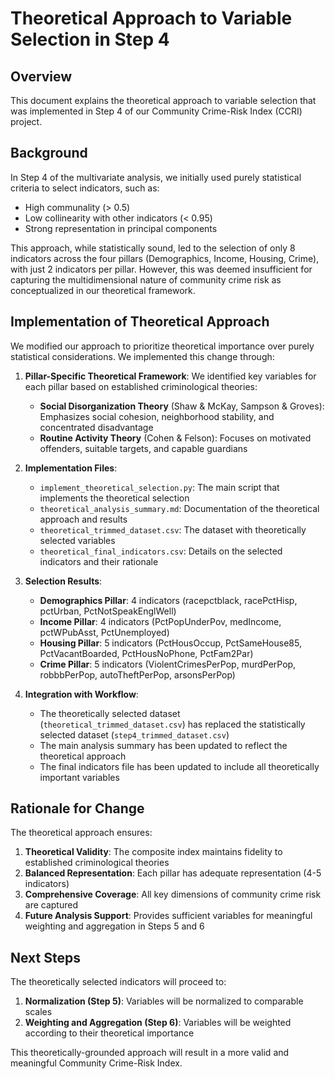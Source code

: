 # Theoretical Approach to Variable Selection in Step 4

## Overview

This document explains the theoretical approach to variable selection that was implemented in Step 4 of our Community Crime-Risk Index (CCRI) project. 

## Background

In Step 4 of the multivariate analysis, we initially used purely statistical criteria to select indicators, such as:
- High communality (> 0.5)
- Low collinearity with other indicators (< 0.95)
- Strong representation in principal components

This approach, while statistically sound, led to the selection of only 8 indicators across the four pillars (Demographics, Income, Housing, Crime), with just 2 indicators per pillar. However, this was deemed insufficient for capturing the multidimensional nature of community crime risk as conceptualized in our theoretical framework.

## Implementation of Theoretical Approach

We modified our approach to prioritize theoretical importance over purely statistical considerations. We implemented this change through:

1. **Pillar-Specific Theoretical Framework**: We identified key variables for each pillar based on established criminological theories:
   - **Social Disorganization Theory** (Shaw & McKay, Sampson & Groves): Emphasizes social cohesion, neighborhood stability, and concentrated disadvantage
   - **Routine Activity Theory** (Cohen & Felson): Focuses on motivated offenders, suitable targets, and capable guardians

2. **Implementation Files**:
   - `implement_theoretical_selection.py`: The main script that implements the theoretical selection
   - `theoretical_analysis_summary.md`: Documentation of the theoretical approach and results
   - `theoretical_trimmed_dataset.csv`: The dataset with theoretically selected variables
   - `theoretical_final_indicators.csv`: Details on the selected indicators and their rationale

3. **Selection Results**:
   - **Demographics Pillar**: 4 indicators (racepctblack, racePctHisp, pctUrban, PctNotSpeakEnglWell)
   - **Income Pillar**: 4 indicators (PctPopUnderPov, medIncome, pctWPubAsst, PctUnemployed)
   - **Housing Pillar**: 5 indicators (PctHousOccup, PctSameHouse85, PctVacantBoarded, PctHousNoPhone, PctFam2Par)
   - **Crime Pillar**: 5 indicators (ViolentCrimesPerPop, murdPerPop, robbbPerPop, autoTheftPerPop, arsonsPerPop)

4. **Integration with Workflow**:
   - The theoretically selected dataset (`theoretical_trimmed_dataset.csv`) has replaced the statistically selected dataset (`step4_trimmed_dataset.csv`)
   - The main analysis summary has been updated to reflect the theoretical approach
   - The final indicators file has been updated to include all theoretically important variables

## Rationale for Change

The theoretical approach ensures:

1. **Theoretical Validity**: The composite index maintains fidelity to established criminological theories
2. **Balanced Representation**: Each pillar has adequate representation (4-5 indicators)
3. **Comprehensive Coverage**: All key dimensions of community crime risk are captured
4. **Future Analysis Support**: Provides sufficient variables for meaningful weighting and aggregation in Steps 5 and 6

## Next Steps

The theoretically selected indicators will proceed to:
1. **Normalization (Step 5)**: Variables will be normalized to comparable scales
2. **Weighting and Aggregation (Step 6)**: Variables will be weighted according to their theoretical importance

This theoretically-grounded approach will result in a more valid and meaningful Community Crime-Risk Index. 